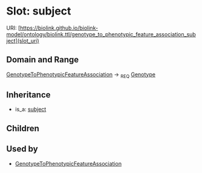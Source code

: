 # Slot: subject




URI: [https://biolink.github.io/biolink-model/ontology/biolink.ttl/genotype_to_phenotypic_feature_association_subject](slot_uri)
## Domain and Range

[GenotypeToPhenotypicFeatureAssociation](GenotypeToPhenotypicFeatureAssociation.md) ->  <sub>REQ</sub> [Genotype](Genotype.md)
## Inheritance

 *  is_a: [subject](subject.md)
## Children

## Used by

 * [GenotypeToPhenotypicFeatureAssociation](GenotypeToPhenotypicFeatureAssociation.md)
